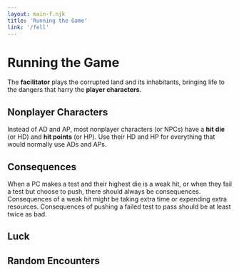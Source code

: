 ```yaml
---
layout: main-f.njk
title: 'Running the Game'
link: '/fell'
---
```


# Running the Game

The **facilitator** plays the corrupted land and its inhabitants, bringing life to the dangers that harry the **player characters**.

## Nonplayer Characters

Instead of AD and AP, most nonplayer characters (or NPCs) have a **hit die** (or HD) and **hit points** (or HP). Use their HD and HP for everything that would normally use ADs and APs.

## Consequences

When a PC makes a test and their highest die is a weak hit, or when they fail a test but choose to push, there should always be consequences. Consequences of a weak hit might be taking extra time or expending extra resources. Consequences of pushing a failed test to pass should be at least twice as bad.

## Luck

## Random Encounters
